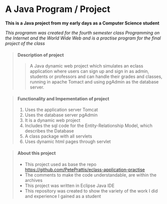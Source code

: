 # A Java Program / Project

**This is a Java project from my early days as a Computer Science student**

_This programm was created for the fourth semester class Programming on the Internet and the World Wide Web 
and is a practise program for the final project of the class_


> #### Description of project
>
>>A Java dynamic web project which simulates an eclass application where users can sign up and sign in as admin, students or professors and can handle their grades and classes, running in apache Tomact and using pgAdmin as the database server.


> #### Functionality and Impementation of project
>
> 1. Uses the application server Tomcat
> 2. Uses the database server pgAdmin
> 3. It is a dynamic web project
> 4. Includes the sql code for the Entity-Relationship Model, which describes the Database
> 5. A class package with all servlets
> 5. Uses dynamic html pages through servlet

> #### About this project
>
> - This project used as base the repo https://github.com/PetePrattis/eclass-application-practise
> - The comments to make the code understandable, are within the archives
> - This project was written in Eclipse Java IDE
> - This repository was created to show the variety of the work I did and experience I gained as a student
>

